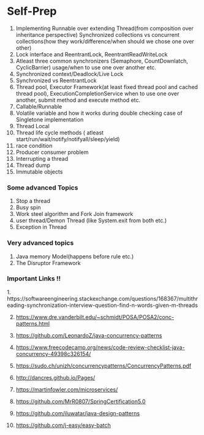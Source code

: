 # Self-Prep


1. Implementing Runnable over extending Thread(from composition over inheritance perspective)
Synchronized collections vs concurrent collections(how they work/difference/when should we chose one over other)
2. Lock interface and ReentrantLock, ReentrantReadWriteLock
3. Atleast three common synchronizers (Semaphore, CountDownlatch, CyclicBarrier) usage/when to use one over another etc.
4. Synchronized context/Deadlock/Live Lock
5. Synchronized vs ReentrantLock
6. Thread pool, Executor Framework(at least fixed thread pool and cached thread pool), ExecutionCompletionService when to use one over another, submit method and execute method etc.
7. Callable/Runnable
8. Volatile variable and how it works during double checking case of Singletone implementation
9. Thread Local
10. Thread life cycle methods ( atleast start/run/wait/notify/notifyall/sleep/yield)
11. race condition
12. Producer consumer problem
13. Interrupting a thread
14. Thread dump
15. Immutable objects

<h3>Some advanced Topics</h3>

1. Stop a thread
2. Busy spin
3. Work steel algorithm and Fork Join framework
4. user thread/Demon Thread (like System.exit from both etc.)
5. Exception in Thread

<h3>Very advanced topics</h3>

1. Java memory Model(happens before rule etc.)
2. The Disruptor Framework


<h3>Important Links !!</h3>
1. https://softwareengineering.stackexchange.com/questions/168367/multithreading-synchronization-interview-question-find-n-words-given-m-threads

2. https://www.dre.vanderbilt.edu/~schmidt/POSA/POSA2/conc-patterns.html

3. https://github.com/LeonardoZ/java-concurrency-patterns

4. https://www.freecodecamp.org/news/code-review-checklist-java-concurrency-49398c326154/

5. https://sudo.ch/unizh/concurrencypatterns/ConcurrencyPatterns.pdf

6. http://dancres.github.io/Pages/

7. https://martinfowler.com/microservices/

8. https://github.com/MrR0807/SpringCertification5.0

9. https://github.com/iluwatar/java-design-patterns

10. https://github.com/j-easy/easy-batch

